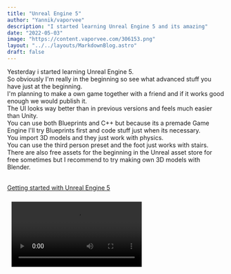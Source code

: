 ```yaml
---
title: "Unreal Engine 5"
author: "Yannik/vaporvee"
description: "I started learning Unreal Engine 5 and its amazing"
date: "2022-05-03"
image: "https://content.vaporvee.com/306153.png"
layout: "../../layouts/MarkdownBlog.astro"
draft: false
---
```

Yesterday i started learning Unreal Engine 5.<br>
So obviously I'm really in the beginning so see what advanced stuff you have just at the beginning.<br>
I'm planning to make a own game together with a friend and if it works good enough we would publish it.<br>
The UI looks way better than in previous versions and feels much easier than Unity.<br>
You can use both Blueprints and C++ but because its a premade Game Engine I'll try Blueprints first and code stuff just when its necessary.<br>
You import 3D models and they just work with physics.<br> 
You can use the third person preset and the foot just works with stairs.<br>
There are also free assets for the beginning in the Unreal asset store for free sometimes but I recommend to try making own 3D models with Blender.<br>
<br>

[Getting started with Unreal Engine 5](https://www.unrealengine.com/en-US/unreal-engine-5)

<video src="https://content.vaporvee.com/unreal.mp4" style="width:60%;padding:2%;" controls><br>
